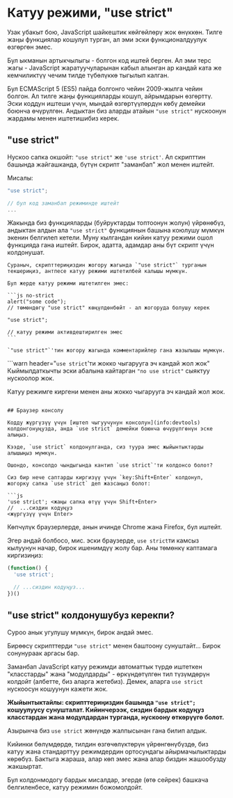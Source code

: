 # Катуу режими, "use strict"

Узак убакыт бою, JavaScript шайкештик көйгөйлөрү жок өнүккөн. Тилге жаңы функциялар кошулуп турган, ал эми эски функционалдуулук өзгөргөн эмес.

Бул ыкманын артыкчылыгы - болгон код иштей берген. Ал эми терс жагы - JavaScript жаратуучуларынан кабыл алынган ар кандай ката же кемчиликтүү чечим тилде түбөлүккө тыгылып калган.

Бул ECMAScript 5 (ES5) пайда болгонго чейин 2009-жылга чейин болгон. Ал тилге жаңы функцияларды кошуп, айрымдарын өзгөрттү. Эски коддун иштеши үчүн, мындай өзгөртүүлөрдүн көбү демейки боюнча өчүрүлгөн. Андыктан биз аларды атайын `"use strict"` нускоонун жардамы менен иштетишибиз керек.

## "use strict"

Нускоо сапка окшойт: `"use strict"` же `'use strict'`. Ал скрипттин башында жайгашканда, бүтүн скрипт "заманбап" жол менен иштейт.

Мисалы:

```js
"use strict";

// бул код заманбап режиминде иштейт  
...
```

Жакында биз функцияларды (буйруктарды топтоонун жолун) үйрөнөбүз, андыктан алдын ала `"use strict"` функциянын башына коюлушу мүмкүн экенин белгилеп кетели. Муну кылгандан кийин катуу режими ошол функцияда гана иштейт. Бирок, адатта, адамдар аны бүт скрипт үчүн колдонушат.

````warn header="\"use strict\" жогоруда экенин текшериңиз"
Сураныч, скрипттериңиздин жогору жагында `"use strict"` турганын текшериңиз, антпесе катуу режими иштетилбей калышы мүмкүн.

Бул жерде катуу режими иштетилген эмес:

```js no-strict
alert("some code");
// төмөндөгү "use strict" көңүлдөнбөйт - ал жогоруда болушу керек

"use strict";

// катуу режими активдештирилген эмес
```

`"use strict"`'тин жогору жагында комментарийлер гана жазылышы мүмкүн.
````

```warn header="`use strict`'ти жокко чыгарууга эч кандай жол жок"
Кыймылдаткычты эски абалына кайтарган `"no use strict"` сыяктуу нускоолор жок.

Катуу режимге киргени менен аны жокко чыгарууга эч кандай жол жок.
```

## Браузер консолу

Кодду жүргүзүү үчүн [иштеп чыгуучунун консолун](info:devtools) колдонгонуңузда, анда `use strict` демейки боюнча өчүрүлгөнүн эске алыңыз.

Кээде, `use strict` колдонулганда, сиз туура эмес жыйынтыктарды алышыңыз мүмкүн.

Ошондо, консолдо чындыгында кантип `use strict`'ти колдонсо болот?

Сиз бир нече саптарды киргизүү үчүн `key:Shift+Enter` колдонуп, жогорку сапка `use strict` деп жазсаңыз болот:

```js
'use strict'; <жаңы сапка өтүү үчүн Shift+Enter>
//  ...сиздин кодуңуз
<жүргүзүү үчүн Enter>
```

Көпчүлүк браузерлерде, анын ичинде Chrome жана Firefox, бул иштейт.

Эгер андай болбосо, мис. эски браузерде, `use strict`ти камсыз кылуунун начар, бирок ишенимдүү жолу бар. Аны төмөнкү каптамага киргизиңиз:

```js
(function() {
  'use strict';

  // ...сиздин кодуңуз...
})()
```

## "use strict" колдонушубуз керекпи?

Суроо анык угулушу мүмкүн, бирок андай эмес.

Бирөөсү скрипттерди `"use strict"` менен баштоону сунуштайт... Бирок сонунураак аргасы бар.

Заманбап JavaScript катуу режимди автоматтык түрдө иштеткен "класстарды" жана "модулдарды" - өркүндөтүлгөн тил түзүмдөрүн колдойт (албетте, биз аларга жетебиз). Демек, аларга `use strict` нускоосун кошуунун кажети жок.

**Жыйынтыктайлы: скрипттериңиздин башында `"use strict";` кошуулуусу сунушталат. Кийинчерээк, сиздин бардык кодуңуз класстардан жана модулдардан турганда, нускоону өткөрүүгө болот.**

Азырынча биз `use strict` жөнүндө жалпысынан гана билип алдык.

Кийинки бөлүмдөрдө, тилдин өзгөчөлүктөрүн үйрөнгөнүбүздө, биз катуу жана стандарттуу режимдердин ортосундагы айырмачылыктарды көрөбүз. Бактыга жараша, алар көп эмес жана алар биздин жашообузду жакшыртат.

Бул колдонмодогу бардык мисалдар, эгерде (өтө сейрек) башкача белгиленбесе, катуу режимин божомолдойт.

